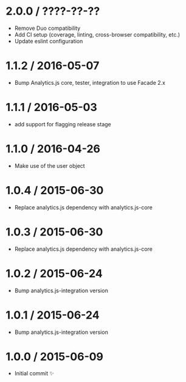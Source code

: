 2.0.0 / ????-??-??
==================

  * Remove Duo compatibility
  * Add CI setup (coverage, linting, cross-browser compatibility, etc.)
  * Update eslint configuration

1.1.2 / 2016-05-07
==================

  * Bump Analytics.js core, tester, integration to use Facade 2.x

1.1.1 / 2016-05-03
==================

  * add support for flagging release stage

1.1.0 / 2016-04-26
=================

  * Make use of the user object

1.0.4 / 2015-06-30
==================

  * Replace analytics.js dependency with analytics.js-core

1.0.3 / 2015-06-30
==================

  * Replace analytics.js dependency with analytics.js-core

1.0.2 / 2015-06-24
==================

  * Bump analytics.js-integration version

1.0.1 / 2015-06-24
==================

  * Bump analytics.js-integration version

1.0.0 / 2015-06-09
==================

  * Initial commit :sparkles:
